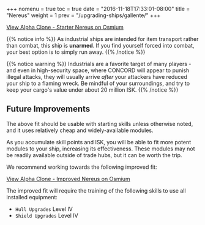 +++
nomenu = true
toc = true
date = "2016-11-18T17:33:01-08:00"
title = "Nereus"
weight = 1
prev = "/upgrading-ships/gallente/"
+++

<object type="image/svg+xml" data="https://o.smium.org/api/convert/118516/svg/118516-alpha-clone---starter-nereus.svg?privatetoken=5237141386821632"><a href="https://o.smium.org/loadout/private/118516/5237141386821632">View Alpha Clone - Starter Nereus on Osmium</a></object>

{{% notice info %}}
As industrial ships are intended for item transport rather than combat, this ship is **unarmed**.
If you find yourself forced into combat, your best option is to simply run away.
{{% /notice %}}

{{% notice warning %}}
Industrials are a favorite target of many players - and even in high-security space, where CONCORD will appear to punish illegal attacks, they will usually arrive *after* your attackers have reduced your ship to a flaming wreck.  Be mindful of your surroundings, and try to keep your cargo's value under about 20 million ISK.
{{% /notice %}}

## Future Improvements

The above fit should be usable with starting skills unless otherwise noted,
and it uses relatively cheap and widely-available modules.  

As you accumulate skill points and ISK, you will be able to fit more potent
modules to your ship, increasing its effectiveness.  These modules may not be
readily available outside of trade hubs, but it can be worth the trip.

We recommend working towards the following improved fit:

<object type="image/svg+xml" data="https://o.smium.org/api/convert/118517/svg/118517-alpha-clone---improved-nereus.svg?privatetoken=8704086164073611264"><a href="https://o.smium.org/loadout/private/118517/8704086164073611264">View Alpha Clone - Improved Nereus on Osmium</a></object>

The improved fit will require the training of the following skills to use all installed equipment:

* `Hull Upgrades` Level IV
* `Shield Upgrades` Level IV